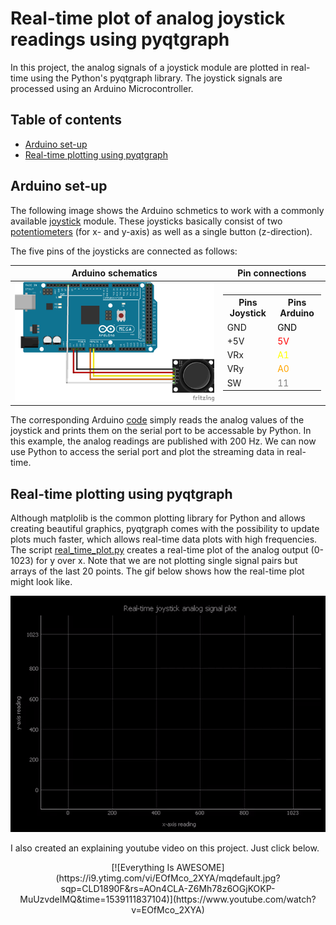 # Real-time plot of analog joystick readings using pyqtgraph

In this project, the analog signals of a joystick module are plotted in real-time using the Python's pyqtgraph library. The joystick signals are processed using an Arduino Microcontroller.

## Table of contents

   * [Arduino set-up](#arduino-set-up)
   * [Real-time plotting using pyqtgraph](#real-time-plotting-using-pyqtgraph)


## Arduino set-up

The following image shows the Arduino schmetics to work with a commonly available [joystick](https://www.amazon.de/AZDelivery-Joystick-KY-023-Arduino-gratis/dp/B07CKCBHF4/ref=sr_1_1_sspa?ie=UTF8&qid=1538845699&sr=8-1-spons&keywords=joystick+arduino&psc=1) module. These joysticks basically consist of two [potentiometers](https://en.wikipedia.org/wiki/Potentiometer) (for x- and y-axis) as well as a single button (z-direction).

<!-- <p align="center"><img src="doc/single_joystick.png" width="600"></p> --->
The five pins of the joysticks are connected as follows:

|Arduino schematics|Pin connections|
|--|--|
|![awd](doc/single_joystick.png)| <table> <tr><th>Pins Joystick</th><th>Pins Arduino</th></tr><tr><td>GND</td><td><font color="black">GND</font></td></tr><tr><td>+5V</td><td><font color="red">5V</font></td></tr><tr><td>VRx</td><td><font color="yellow">A1</font></td></tr><tr><td>VRy</td><td><font color="orange">A0</font></td></tr><tr><td>SW</td><td><font color="grey">11</font></td></tr> </table>|

The corresponding Arduino [code](joystick_readings.ino) simply reads the analog values of the joystick and prints them on the serial port to be accessable by Python. In this example, the analog readings are published with 200 Hz. We can now use Python to access the serial port and plot the streaming data in real-time.

## Real-time plotting using pyqtgraph

Although matplolib is the common plotting library for Python and allows creating beautiful graphics, pyqtgraph comes with the possibility to update plots much faster, which allows real-time data plots with high frequencies. </br> The script [real_time_plot.py](real_time_plot.py) creates a real-time plot of the analog output (0-1023) for y over x. Note that we are not plotting single signal pairs but arrays of the last 20 points. The gif below shows how the real-time plot might look like.
<p align="center"><img src="doc/plot_gif.gif"></p>


I also created an explaining youtube video on this project. Just click below.

<p align="center">
[![Everything Is AWESOME](https://i9.ytimg.com/vi/EOfMco_2XYA/mqdefault.jpg?sqp=CLD1890F&rs=AOn4CLA-Z6Mh78z6OGjKOKP-MuUzvdeIMQ&time=1539111837104)](https://www.youtube.com/watch?v=EOfMco_2XYA)
